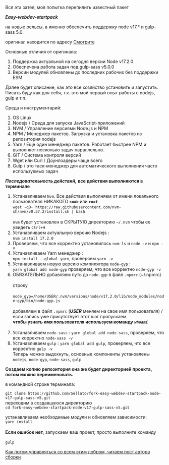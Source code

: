 Вся эта затея, моя попытка перепилить известный пакет

***Easy-webdev-startpack***

на новые рельсы, а именно обеспечить поддержку node v17.* и gulp-sass 5.0.

оригинал находится по адресу [Смотрите](https://github.com/budfy/Easy-webdev-startpack/)

Основные отличия от оригинала:
1. Поддержка актуальной на сегодня версии Node v17.2.0
2. Обеспечена работа задач под gulp-sass v5.0.0
3. Версии модулей обновлены до последних рабочих без поддержки ESM

Далее будет описание, как это все хозяйство установить и запустить. Писать буду как для себя, т.к. это мой первый опыт работы с nodejs, gulp и т.п.

Среда и инструментарий:
1. OS Linux
2. Nodejs / Среда для запуска JavaScript-приложений
3. NVM / Управление версиями Node.js и NPM
4. NPM / Менеджер пакетов. Загрузка и установка пакетов из репозитория nodejs
5. Yarn / Еще один менеджер пакетов. Работает быстрее NPM и выполняет несколько задач параллельно.
6. GIT / Система контроля версий
7. Wget или Curl / Доунлоадеры чаще всего
8. Gulp / это таск-менеджер для автоматического выполнения часто используемых задач 

***Последовательность действий,*** **все действия выполняются в терминале**

1. Устанавливаем `Nvm`. Все действия выполняем от имени локального пользователя НИКАКОГО ***`sudo`*** или ***`root`*** <br />
    `wget -qO- https://raw.githubusercontent.com/nvm-sh/nvm/v0.37.2/install.sh | bash`<br /><br />
    `nvm` будет установлен в СКРЫТУЮ директорию `~/.nvm` чтобы ее увидеть `Ctrl+H`<br />
2. Устанавливаем актуальную версию Nodejs :<br />`nvm install 17.2.0`<br />
3. Проверяем, что все корректно установилось `nvm ls` и `node -v` и `npm -v`<br /> 
4. Устанавливаем Yarn менеджер :<br />`npm install --global yarn`, проверяем `yarn -v`<br />
5. Устанавливаем новую версию компилятора `node-gyp` :<br />`yarn global add node-gyp` проверяем, что все корректно `node-gyp -v`<br />
6. ОБЯЗАТЕЛЬНО добавляем путь до `node-gyp` в файл `.npmrc` (~/.npmrc) <br /><br />строку<br /><br /> `node_gyp=/home/USER/.nvm/versions/node/v17.2.0/lib/node_modules/node-gyp/bin/node-gyp.js`<br /><br />добавляем в файл `.npmrc` (***USER*** меняем на свое имя пользователя) / если запись уже присутствует этот шаг пропускаем<br />
**чтобы узнать имя пользователя используем команду** ***`whoami`*** <br /><br />
7. Устанавливаем `node-sass` :
  `yarn global add node-sass`, проверяем, что все корректно `node-sass -v`<br />
8. Устанавливаем `gulp` :
  `yarn global add gulp`, проверяем, что все корректно `gulp -v`<br />
Теперь можно выдохнуть, основные компоненты установлены `nodejs`, `node-gyp`, `node-sass`, `gulp`

**Создаем копию репозитория она же будет директорией проекта, потом можно переименовать.**

в командной строке терминала:<br />

`git clone https://github.com/Sellato/fork-easy-webdev-startpack-node-v17-gulp-sass-v5.git`<br />
переходим в создавшуюся директорию<br />
`cd fork-easy-webdev-startpack-node-v17-gulp-sass-v5.git`

устанавливаем необходимые модули и обновляем зависимости:<br />
`yarn install`<br /><br />
**Если ошибок нет**, запускаем ваш проект, просто выполните команду<br /><br /> `gulp`

[Как потом управляться со всем этим добром, читаем пост автора сборки](https://habr.com/ru/post/560894/)